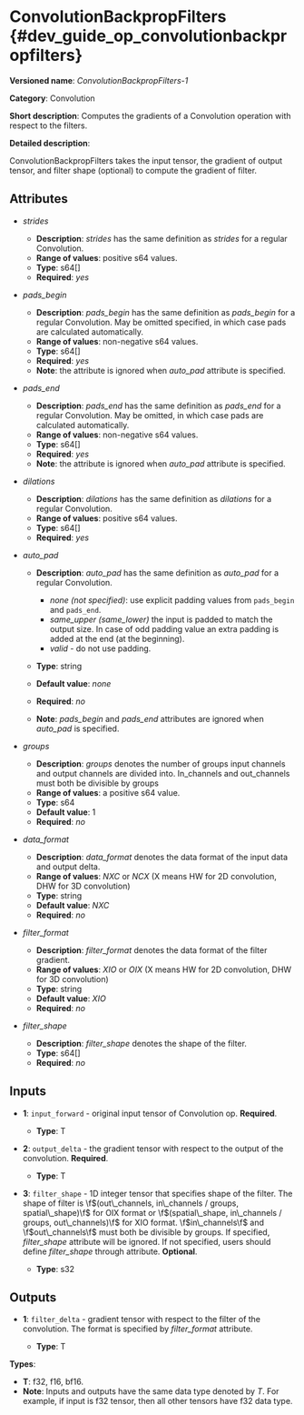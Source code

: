 # ConvolutionBackpropFilters {#dev_guide_op_convolutionbackpropfilters}

**Versioned name**: *ConvolutionBackpropFilters-1*

**Category**: Convolution

**Short description**: Computes the gradients of a Convolution operation with
respect to the filters.

**Detailed description**:

ConvolutionBackpropFilters takes the input tensor, the gradient of output tensor,
and filter shape (optional) to compute the gradient of filter.

## Attributes

* *strides*

  * **Description**: *strides* has the same definition as *strides* for a
    regular Convolution.
  * **Range of values**: positive s64 values.
  * **Type**: s64[]
  * **Required**: *yes*

* *pads_begin*

  * **Description**: *pads_begin* has the same definition as *pads_begin* for a
    regular Convolution. May be omitted specified, in which case pads are
    calculated automatically.
  * **Range of values**: non-negative s64 values.
  * **Type**: s64[]
  * **Required**: *yes*
  * **Note**: the attribute is ignored when *auto_pad* attribute is specified.

* *pads_end*

  * **Description**: *pads_end* has the same definition as *pads_end* for a
    regular Convolution. May be omitted, in which case pads are calculated
    automatically.
  * **Range of values**: non-negative s64 values.
  * **Type**: s64[]
  * **Required**: *yes*
  * **Note**: the attribute is ignored when *auto_pad* attribute is specified.

* *dilations*

  * **Description**: *dilations* has the same definition as *dilations* for a
    regular Convolution.
  * **Range of values**: positive s64 values.
  * **Type**: s64[]
  * **Required**: *yes*

* *auto_pad*

  * **Description**: *auto_pad* has the same definition as *auto_pad* for a
    regular Convolution.

    * *none (not specified)*: use explicit padding values from ``pads_begin``
      and ``pads_end``.
    * *same_upper (same_lower)* the input is padded to match the output size.
      In case of odd padding value an extra padding is added at the end
      (at the beginning).
    * *valid* - do not use padding.

  * **Type**: string
  * **Default value**: *none*
  * **Required**: *no*
  * **Note**: *pads_begin* and *pads_end* attributes are ignored when *auto_pad*
    is specified.

* *groups*

  * **Description**: *groups* denotes the number of groups input channels and
    output channels are divided into. In_channels and out_channels must both be
    divisible by groups
  * **Range of values**: a positive s64 value.
  * **Type**: s64
  * **Default value**: 1
  * **Required**: *no*

* *data_format*

  * **Description**: *data_format* denotes the data format of the input data and
    output delta.
  * **Range of values**: *NXC* or *NCX* (X means HW for 2D convolution, DHW for
    3D convolution)
  * **Type**: string
  * **Default value**: *NXC*
  * **Required**: *no*

* *filter_format*

  * **Description**: *filter_format* denotes the data format of the filter
    gradient.
  * **Range of values**: *XIO* or *OIX* (X means HW for 2D convolution, DHW for
    3D convolution)
  * **Type**: string
  * **Default value**: *XIO*
  * **Required**: *no*

* *filter_shape*

  * **Description**: *filter_shape* denotes the shape of the filter.
  * **Type**: s64[]
  * **Required**: *no*

## Inputs

* **1**: ``input_forward`` - original input tensor of Convolution op.
  **Required**.

  * **Type**: T

* **2**: ``output_delta`` - the gradient tensor with respect to the output of
  the convolution. **Required**.

  * **Type**: T

* **3**: ``filter_shape`` - 1D integer tensor that specifies shape of the
  filter. The shape of filter is
  \f$(out\_channels, in\_channels / groups, spatial\_shape)\f$ for OIX format or
  \f$(spatial\_shape, in\_channels / groups, out\_channels)\f$ for XIO format.
  \f$in\_channels\f$ and \f$out\_channels\f$ must both be divisible by groups.
  If specified, *filter_shape* attribute will be ignored. If not specified,
  users should define *filter_shape* through attribute. **Optional**.

  * **Type**: s32

## Outputs

* **1**: ``filter_delta`` - gradient tensor with respect to the filter of the
  convolution. The format is specified by *filter_format* attribute.

  * **Type**: T

**Types**:

* **T**: f32, f16, bf16.
* **Note**: Inputs and outputs have the same data type denoted by *T*. For
  example, if input is f32 tensor, then all other tensors have f32 data type.
